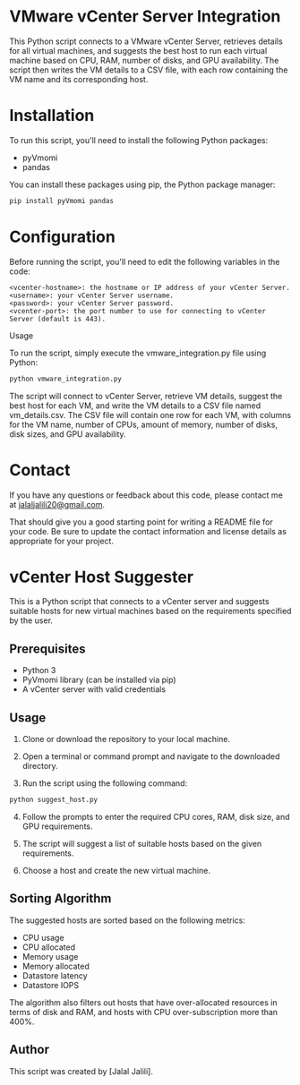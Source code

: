 # VMware vCenter Server Integration

This Python script connects to a VMware vCenter Server, retrieves details for all virtual machines, and suggests the best host to run each virtual machine based on CPU, RAM, number of disks, and GPU availability. The script then writes the VM details to a CSV file, with each row containing the VM name and its corresponding host.

# Installation

To run this script, you'll need to install the following Python packages:
 * pyVmomi
 * pandas


You can install these packages using pip, the Python package manager:

```bash
pip install pyVmomi pandas
```
# Configuration

Before running the script, you'll need to edit the following variables in the code:

    <vcenter-hostname>: the hostname or IP address of your vCenter Server.
    <username>: your vCenter Server username.
    <password>: your vCenter Server password.
    <vcenter-port>: the port number to use for connecting to vCenter Server (default is 443).

Usage

To run the script, simply execute the vmware_integration.py file using Python:

```bash
python vmware_integration.py
```
The script will connect to vCenter Server, retrieve VM details, suggest the best host for each VM, and write the VM details to a CSV file named vm_details.csv. The CSV file will contain one row for each VM, with columns for the VM name, number of CPUs, amount of memory, number of disks, disk sizes, and GPU availability.

# Contact

If you have any questions or feedback about this code, please contact me at jalaljalili20@gmail.com.

That should give you a good starting point for writing a README file for your code. Be sure to update the contact information and license details as appropriate for your project.

# vCenter Host Suggester
This is a Python script that connects to a vCenter server and suggests suitable hosts for new virtual machines based on the requirements specified by the user.

## Prerequisites
  *  Python 3
  * PyVmomi library (can be installed via pip)
  *  A vCenter server with valid credentials

## Usage

1. Clone or download the repository to your local machine.

2. Open a terminal or command prompt and navigate to the downloaded directory.

3. Run the script using the following command:

```bash
python suggest_host.py
```
4. Follow the prompts to enter the required CPU cores, RAM, disk size, and GPU requirements.

5. The script will suggest a list of suitable hosts based on the given requirements.

6. Choose a host and create the new virtual machine.

## Sorting Algorithm

The suggested hosts are sorted based on the following metrics:

  *  CPU usage
  *  CPU allocated
  *  Memory usage
  *  Memory allocated
  *  Datastore latency
  *  Datastore IOPS

The algorithm also filters out hosts that have over-allocated resources in terms of disk and RAM, and hosts with CPU over-subscription more than 400%.

## Author

This script was created by [Jalal Jalili].
